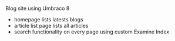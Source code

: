 Blog site using Umbraco 8
- homepage lists latests blogs
- article list page lists all articles
- search functionality on every page using custom Examine Index
